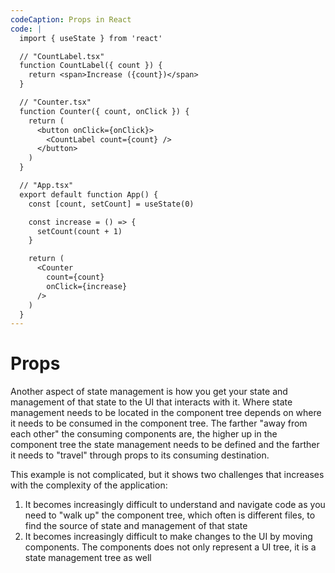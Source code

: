 ```yaml
---
codeCaption: Props in React
code: |
  import { useState } from 'react'

  // "CountLabel.tsx"
  function CountLabel({ count }) {
    return <span>Increase ({count})</span>
  }

  // "Counter.tsx"
  function Counter({ count, onClick }) {
    return (
      <button onClick={onClick}>
        <CountLabel count={count} />
      </button>
    )
  }

  // "App.tsx"
  export default function App() {
    const [count, setCount] = useState(0)

    const increase = () => {
      setCount(count + 1)
    }

    return (
      <Counter
        count={count}
        onClick={increase}
      />
    )
  }
---
```


# Props

<ClientOnly>
  <Playground />
</ClientOnly>

Another aspect of state management is how you get your state and management of that state to the UI that interacts with it. Where state management needs to be located in the component tree depends on where it needs to be consumed in the component tree. The farther "away from each other" the consuming components are, the higher up in the component tree the state management needs to be defined and the farther it needs to "travel" through props to its consuming destination.

This example is not complicated, but it shows two challenges that increases with the complexity of the application:

1. It becomes increasingly difficult to understand and navigate code as you need to "walk up" the component tree, which often is different files, to find the source of state and management of that state
2. It becomes increasingly difficult to make changes to the UI by moving components. The components does not only represent a UI tree, it is a state management tree as well
